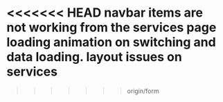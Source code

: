 <<<<<<< HEAD
navbar items are not working from the services page
loading animation on switching and data loading.
layout issues on services
=======
>>>>>>> origin/form
